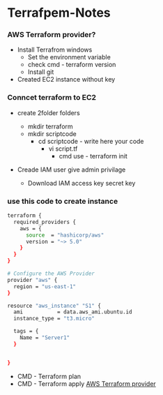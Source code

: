 # Terrafpem-Notes
### AWS Terraform provider?
- Install Terrafrom windows
    - Set the environment variable
    - check cmd - terraform version
    - Install git
- Created EC2 instance without key

### Conncet terraform to EC2
- create 2folder folders
  - mkdir terraform
  - mkdir scriptcode
    - cd scriptcode - write here your code
      - vi script.tf
        - cmd use - terraform init  

- Creade IAM user give admin privilage
   - Download IAM access key secret key

### use this code to create instance 
```sh
terraform {
  required_providers {
    aws = {
      source  = "hashicorp/aws"
      version = "~> 5.0"
    }
  }
}

# Configure the AWS Provider
provider "aws" {
  region = "us-east-1"
}

resource "aws_instance" "S1" {
  ami           = data.aws_ami.ubuntu.id
  instance_type = "t3.micro"

  tags = {
    Name = "Server1"
  }


}
```
- CMD - Terraform plan
- CMD - Terraform apply
[AWS Terraform provider](https://registry.terraform.io/providers/hashicorp/aws/latest/docs)
